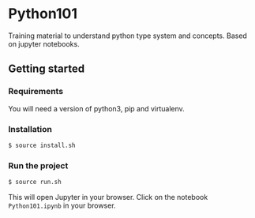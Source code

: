 # Python101

Training material to understand python type system and concepts.
Based on jupyter notebooks.

## Getting started

### Requirements

You will need a version of python3, pip and virtualenv.

### Installation

```sh
$ source install.sh
```

### Run the project

```sh
$ source run.sh
```

This will open Jupyter in your browser.
Click on the notebook `Python101.ipynb` in your browser.
